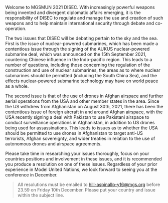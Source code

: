 Welcome to MGSMUN 2021 DISEC. With increasingly powerful weapons being invented and divergent diplomatic affairs emerging, it is the responsibility of DISEC to regulate and manage the use and creation of such weapons and to help maintain international security through debate and co-operation.

The two issues that DISEC will be debating pertain to the sky and the sea. First is the issue of nuclear-powered submarines, which has been made a contentious issue through the signing of the AUKUS nuclear-powered submarine deal, which was announced on the 15th September 2021, countering Chinese influence in the Indo-pacific region. This leads to a number of questions, including those concerning the regulation of the construction and use of nuclear submarines, the areas as to where nuclear submarines should be permitted (including the South China Sea), and the effects nuclear-powered submarine technology may have on world peace as a whole.

The second issue is that of the use of drones in Afghan airspace and further aerial operations from the USA and other member states in the area. Since the US withdrew from Afghanistan on August 30th, 2021, there has been the contentious issue of foreign aircraft in and around Afghan airspace, with the USA recently signing a deal with Pakistan to use Pakistani airspace to conduct surveillance operations in Afghanistan, in addition to US drones being used for assassinations. This leads to issues as to whether the USA should be permitted to use drones in Afghanistan to target anti-US terrorists, Afghan sovereignty, and wider treaties in relation to the use of autonomous drones and airspace agreements.

Please take time in researching your issues thoroughly, focus on your countries positions and involvement in these issues, and it is recommended you produce a resolution on one of these issues. Regardless of your prior experience in Model United Nations, we look forward to seeing you at the conference in December.

> All resolutions must be emailed to hill-aspinallp-y16@mgs.org before 23.59 on Friday 10th December. Please put your country and issue within the subject line.
